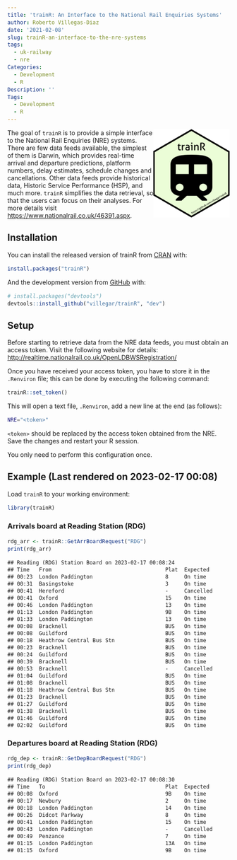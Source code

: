 ```yaml
---
title: 'trainR: An Interface to the National Rail Enquiries Systems'
author: Roberto Villegas-Diaz
date: '2021-02-08'
slug: trainR-an-interface-to-the-nre-systems
tags:
  - uk-railway
  - nre
Categories:
  - Development
  - R
Description: ''
Tags:
  - Development
  - R
---
```


<img src="https://raw.githubusercontent.com/villegar/trainR/main/inst/images/logo.png" alt="logo" align="right" height=200px/>

The goal of `trainR` is to provide a simple interface to the 
National Rail Enquiries (NRE) systems. There are few data feeds 
available, the simplest of them is Darwin, which provides real-time 
arrival and departure predictions, platform numbers, delay estimates, 
schedule changes and cancellations. Other data feeds provide historical 
data, Historic Service Performance (HSP), and much more. `trainR` 
simplifies the data retrieval, so that the users can focus on their 
analyses. For more details visit 
https://www.nationalrail.co.uk/46391.aspx.

## Installation

You can install the released version of trainR from [CRAN](https://CRAN.R-project.org) with:

``` r
install.packages("trainR")
```

And the development version from [GitHub](https://github.com/) with:

``` r
# install.packages("devtools")
devtools::install_github("villegar/trainR", "dev")
```

## Setup
Before starting to retrieve data from the NRE data feeds, you must obtain an access token. 
Visit the following website for details: http://realtime.nationalrail.co.uk/OpenLDBWSRegistration/

Once you have received your access token, you have to store it in the `.Renviron` file; this can be 
done by executing the following command:


```r
trainR::set_token()
```

This will open a text file, `.Renviron`, add a new line at the end (as follows):

```bash
NRE="<token>"
```

`<token>` should be replaced by the access token obtained from the NRE. Save the changes and restart 
your R session.

You only need to perform this configuration once.

## Example (Last rendered on 2023-02-17 00:08)

Load `trainR` to your working environment:

```r
library(trainR)
```

### Arrivals board at Reading Station (RDG)


```r
rdg_arr <- trainR::GetArrBoardRequest("RDG")
print(rdg_arr)
```

```
## Reading (RDG) Station Board on 2023-02-17 00:08:24
## Time   From                                    Plat  Expected
## 00:23  London Paddington                       8     On time
## 00:31  Basingstoke                             3     On time
## 00:41  Hereford                                -     Cancelled
## 00:41  Oxford                                  15    On time
## 00:46  London Paddington                       13    On time
## 01:13  London Paddington                       9B    On time
## 01:33  London Paddington                       13    On time
## 00:08  Bracknell                               BUS   On time
## 00:08  Guildford                               BUS   On time
## 00:18  Heathrow Central Bus Stn                BUS   On time
## 00:23  Bracknell                               BUS   On time
## 00:24  Guildford                               BUS   On time
## 00:39  Bracknell                               BUS   On time
## 00:53  Bracknell                               -     Cancelled
## 01:04  Guildford                               BUS   On time
## 01:08  Bracknell                               BUS   On time
## 01:18  Heathrow Central Bus Stn                BUS   On time
## 01:23  Bracknell                               BUS   On time
## 01:27  Guildford                               BUS   On time
## 01:38  Bracknell                               BUS   On time
## 01:46  Guildford                               BUS   On time
## 02:02  Guildford                               BUS   On time
```

### Departures board at Reading Station (RDG)


```r
rdg_dep <- trainR::GetDepBoardRequest("RDG")
print(rdg_dep)
```

```
## Reading (RDG) Station Board on 2023-02-17 00:08:30
## Time   To                                      Plat  Expected
## 00:08  Oxford                                  9B    On time
## 00:17  Newbury                                 2     On time
## 00:18  London Paddington                       14    On time
## 00:26  Didcot Parkway                          8     On time
## 00:41  London Paddington                       15    On time
## 00:43  London Paddington                       -     Cancelled
## 00:49  Penzance                                7     On time
## 01:15  London Paddington                       13A   On time
## 01:15  Oxford                                  9B    On time
```
